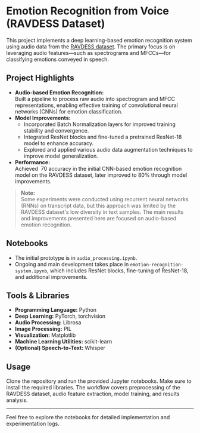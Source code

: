 # Emotion Recognition from Voice (RAVDESS Dataset)

This project implements a deep learning-based emotion recognition system using audio data from the [RAVDESS dataset](https://zenodo.org/record/1188976). The primary focus is on leveraging audio features—such as spectrograms and MFCCs—for classifying emotions conveyed in speech.

## Project Highlights

- **Audio-based Emotion Recognition:**  
  Built a pipeline to process raw audio into spectrogram and MFCC representations, enabling effective training of convolutional neural networks (CNNs) for emotion classification.
- **Model Improvements:**  
  - Incorporated Batch Normalization layers for improved training stability and convergence.
  - Integrated ResNet blocks and fine-tuned a pretrained ResNet-18 model to enhance accuracy.
  - Explored and applied various audio data augmentation techniques to improve model generalization.
- **Performance:**  
  Achieved $~70%$ accuracy in the initial CNN-based emotion recognition model on the RAVDESS dataset, later improved to 80% through model improvements.

> **Note:**  
> Some experiments were conducted using recurrent neural networks (RNNs) on transcript data, but this approach was limited by the RAVDESS dataset's low diversity in text samples. The main results and improvements presented here are focused on audio-based emotion recognition.

## Notebooks

- The initial prototype is in `audio_processing.ipynb`.
- Ongoing and main development takes place in `emotion-recognition-system.ipynb`, which includes ResNet blocks, fine-tuning of ResNet-18, and additional improvements.

## Tools & Libraries

- **Programming Language:** Python
- **Deep Learning:** PyTorch, torchvision
- **Audio Processing:** Librosa
- **Image Processing:** PIL
- **Visualization:** Matplotlib
- **Machine Learning Utilities:** scikit-learn
- **(Optional) Speech-to-Text:** Whisper

## Usage

Clone the repository and run the provided Jupyter notebooks. Make sure to install the required libraries. The workflow covers preprocessing of the RAVDESS dataset, audio feature extraction, model training, and results analysis.

---

Feel free to explore the notebooks for detailed implementation and experimentation logs.
